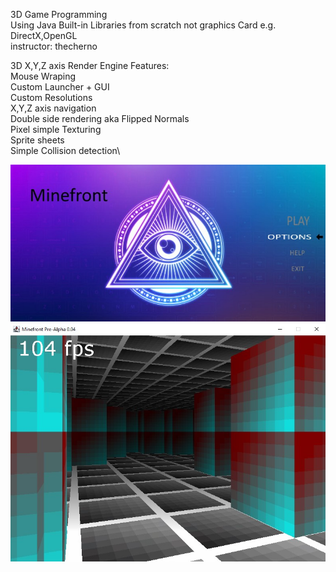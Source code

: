 3D Game Programming\
Using Java Built-in Libraries from scratch not graphics Card e.g. DirectX,OpenGL\
instructor: thecherno

3D X,Y,Z axis Render Engine
Features:\
Mouse Wraping\
Custom Launcher + GUI\
Custom Resolutions\
X,Y,Z axis navigation\
Double side rendering aka Flipped Normals\
Pixel simple Texturing\
Sprite sheets\
Simple Collision detection\

<img src="resources/images/main.jpg" width="800">
<img src="resources/images/in_game_maze.jpg" width="800">
